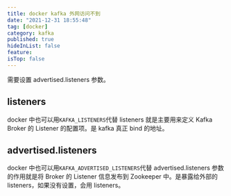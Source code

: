 ```yaml
---
title: docker kafka 外网访问不到
date: "2021-12-31 18:55:48"
tag: [docker]
category: kafka
published: true
hideInList: false
feature:
isTop: false
---
```


需要设置 advertised.listeners 参数。

## listeners

docker 中也可以用`KAFKA_LISTENERS`代替
listeners 就是主要用来定义 Kafka Broker 的 Listener 的配置项。是 kafka 真正 bind 的地址。

## advertised.listeners

docker 中也可以用`KAFKA_ADVERTISED_LISTENERS`代替
advertised.listeners 参数的作用就是将 Broker 的 Listener 信息发布到 Zookeeper 中。是暴露给外部的 listeners，如果没有设置，会用 listeners。
